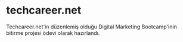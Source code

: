# techcareer.net
Techcareer.net'in düzenlemiş olduğu Digital Marketing Bootcamp'inin bitirme projesi ödevi olarak hazırlandı.
